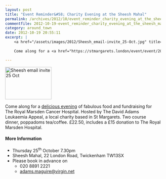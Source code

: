 ```yaml
---
layout: post
title: "Event Reminder&#58; Charity Evening at the Sheesh Mahal"
permalink: /archives/2012/10/event_reminder_charity_evening_at_the_sheesh_mahal_1.html
commentfile: 2012-10-19-event_reminder_charity_evening_at_the_sheesh_mahal_1
category: around_town
date: 2012-10-19 20:55:11
excerpt: |
    <a href="/assets/images/2012/Sheesh_email-invite_25-Oct.jpg" title="See larger version of - Sheesh email invite 25 Oct"><img src="/assets/images/2012/Sheesh_email-invite_25-Oct_thumb.jpg" width="150" height="105" alt="Sheesh email invite 25 Oct" class="photo right" /></a>
    
    Come along for a <a href="https://stmargarets.london/event/event/200705143625">delicious evening</a> of fabulous food and fundraising for The Royal Marsden Cancer Hospital.  Hosted by The David Adams Leukaemia Appeal, a local charity based in St Margarets.  Two course dinner, poppadoms tea/coffee.  &pound;22.50, includes a &pound;15 donation to The Royal Marsden Hospital.

---
```


<a href="/assets/images/2012/Sheesh_email-invite_25-Oct.jpg" title="See larger version of - Sheesh email invite 25 Oct"><img src="/assets/images/2012/Sheesh_email-invite_25-Oct_thumb.jpg" width="150" height="105" alt="Sheesh email invite 25 Oct" class="photo right" /></a>

Come along for a [delicious evening](https://stmargarets.london/event/event/200705143625) of fabulous food and fundraising for The Royal Marsden Cancer Hospital. Hosted by The David Adams Leukaemia Appeal, a local charity based in St Margarets. Two course dinner, poppadoms tea/coffee. £22.50, includes a £15 donation to The Royal Marsden Hospital.

#### More Information

-   Thursday 25<sup>th</sup> October 7.30pm
-   Sheesh Mahal, 22 London Road, Twickenham TW13SX
-   Please book in advance on
    -   020 8891 2221
    -   <adams.maguire@virgin.net>
